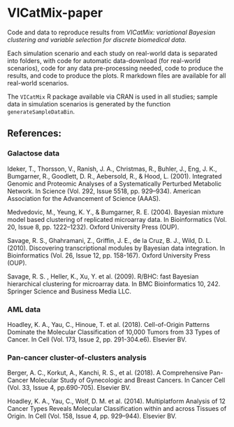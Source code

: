 # VICatMix-paper
Code and data to reproduce results from *VICatMix: variational Bayesian clustering and variable selection for discrete biomedical data*.

Each simulation scenario and each study on real-world data is separated into folders, with code for automatic data-download (for real-world scenarios), code for any data pre-processing needed, code to produce the results, and code to produce the plots. R markdown files are available for all real-world scenarios. 

The `VICatMix` R package available via CRAN is used in all studies; sample data in simulation scenarios is generated by the function `generateSampleDataBin`.

## References:

### Galactose data
Ideker, T., Thorsson, V., Ranish, J. A., Christmas, R., Buhler, J., Eng, J. K., Bumgarner, R., Goodlett, D. R., Aebersold, R., & Hood, L. (2001). Integrated Genomic and Proteomic Analyses of a Systematically Perturbed Metabolic Network. In Science (Vol. 292, Issue 5518, pp. 929–934). American Association for the Advancement of Science (AAAS).

Medvedovic, M., Yeung, K. Y., & Bumgarner, R. E. (2004). Bayesian mixture model based clustering of replicated microarray data. In Bioinformatics (Vol. 20, Issue 8, pp. 1222–1232). Oxford University Press (OUP).

Savage, R. S., Ghahramani, Z., Griffin, J. E., de la Cruz, B. J., Wild, D. L. (2010). Discovering transcriptional modules by Bayesian data integration. In Bioinformatics (Vol. 26, Issue 12, pp. 158-167). Oxford University Press (OUP).

Savage, R. S. , Heller, K., Xu, Y. et al. (2009). R/BHC: fast Bayesian hierarchical clustering for microarray data. In BMC Bioinformatics 10, 242. Springer Science and Business Media LLC.

### AML data

Hoadley, K. A., Yau, C., Hinoue, T. et al. (2018). Cell-of-Origin Patterns Dominate the Molecular Classification of 10,000 Tumors from 33 Types of Cancer. In Cell (Vol. 173, Issue 2, pp. 291-304.e6). Elsevier BV.

### Pan-cancer cluster-of-clusters analysis

Berger, A. C., Korkut, A., Kanchi, R. S., et al. (2018). A Comprehensive Pan-Cancer Molecular Study of Gynecologic and Breast Cancers. In Cancer Cell (Vol. 33, Issue 4, pp.690-705). Elsevier BV. 

Hoadley, K. A., Yau, C., Wolf, D. M. et al. (2014). Multiplatform Analysis of 12 Cancer Types Reveals Molecular Classification within and across Tissues of Origin. In Cell (Vol. 158, Issue 4, pp. 929–944). Elsevier BV.





